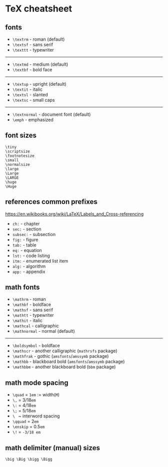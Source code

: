 # TeX cheatsheet
## fonts
* `\textrm` - roman (default)
* `\textsf` - sans serif
* `\texttt` - typewriter
---
* `\textmd` - medium (default)
* `\textbf` - bold face
---
* `\textup` - upright (default)
* `\textit` - italic
* `\textsl` - slanted
* `\textsc` - small caps
---
* `\textnormal` - document font (default)
* `\emph` - emphasized


## font sizes
```
\tiny
\scriptsize
\footnotesize
\small
\normalsize
\large
\Large
\LARGE
\huge
\Huge
```


## references common prefixes
https://en.wikibooks.org/wiki/LaTeX/Labels_and_Cross-referencing
* `ch:` - chapter
* `sec:` - section
* `subsec:` - subsection
* `fig:` - figure
* `tab:` - table
* `eq:` - equation
* `lst:` - code listing
* `itm:` - enumerated list item
* `alg:` - algorithm
* `app:` - appendix


## math fonts
* `\mathrm` - roman
* `\mathbf` - boldface
* `\mathsf` - sans serif
* `\mathtt` - typewriter
* `\mathit` - italic
* `\mathcal` - calligraphic
* `\mathnormal` - normal (default)
---
* `\boldsymbol` - boldface
* `\mathscr` - another calligraphic (`mathrsfs` package)
* `\mathfrak` - gothic (`amsfonts`/`amssymb` package)
* `\mathbb` - blackboard bold (`amsfonts`/`amssymb` package)
* `\mathbbm` - another blackboard bold (`bbm` package)


## math mode spacing
* `\quad` = `1em` := width(`M`)
* `\,` = 3/18`em`
* `\:` = 4/18`em`
* `\;` = 5/18`em`
* `\ ` ~ interword spacing
* `\qquad` = 2`em`
* `\enskip` = 0.5`em`
* `\!` = `-3/18 em`


## math delimiter (manual) sizes
```
\big \Big \bigg \Bigg
```
